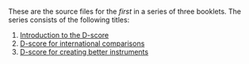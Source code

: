 These are the source files for the *first* in a series of three
booklets. The series consists of the following titles:

1. [Introduction to the D-score](https://stefvanbuuren.github.io/dbook1/)
2. [D-score for international comparisons](https://stefvanbuuren.github.io/dbook2/)
3. [D-score for creating better instruments](https://stefvanbuuren.github.io/dbook3/)

